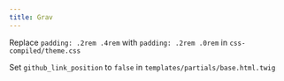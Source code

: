 ```yaml
---
title: Grav
---
```


Replace `padding: .2rem .4rem` with `padding: .2rem .0rem` in `css-compiled/theme.css`

Set `github_link_position` to `false` in `templates/partials/base.html.twig`